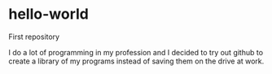 # hello-world
First repository

I do a lot of programming in my profession and I decided to try out github to create a library of my programs instead of saving them on the drive at work.



